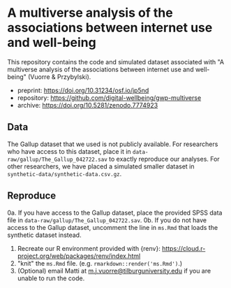# A multiverse analysis of the associations between internet use and well-being

This repository contains the code and simulated dataset associated with "A multiverse analysis of the associations between internet use and well-being" (Vuorre & Przybylski). 

- preprint: <https://doi.org/10.31234/osf.io/jp5nd>
- repository: <https://github.com/digital-wellbeing/gwp-multiverse>
- archive: <https://doi.org/10.5281/zenodo.7774923>

## Data

The Gallup dataset that we used is not publicly available. For researchers who have access to this dataset, place it in `data-raw/gallup/The_Gallup_042722.sav` to exactly reproduce our analyses. For other researchers, we have placed a simulated smaller dataset in `synthetic-data/synthetic-data.csv.gz`.

## Reproduce

0a. If you have access to the Gallup dataset, place the provided SPSS data file in `data-raw/gallup/The_Gallup_042722.sav`. 
0b. If you do not have access to the Gallup dataset, uncomment the line in `ms.Rmd` that loads the synthetic dataset instead.
1. Recreate our R environment provided with {renv}: <https://cloud.r-project.org/web/packages/renv/index.html>
2. "knit" the `ms.Rmd` file. (e.g. `rmarkdown::render('ms.Rmd')`.)
3. (Optional) email Matti at m.j.vuorre@tilburguniversity.edu if you are unable to run the code.
